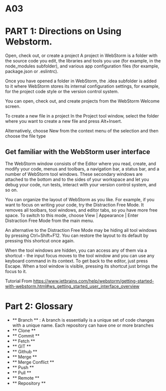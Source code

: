 # A03
# PART 1: Directions on Using Webstorm.

Open, check out, or create a project﻿
A project in WebStorm is a folder with the source code you edit, the libraries and tools you use (for example, in the node_modules subfolder), and various app configuration files (for example, package.json or .eslintrc).

Once you have opened a folder in WebStorm, the .idea subfolder is added to it where WebStorm stores its internal configuration settings, for example, for the project code style or the version control system.

You can open, check out, and create projects from the WebStorm Welcome screen.


To create a new file in a project
In the Project tool window, select the folder where you want to create a new file and press Alt+Insert.

Alternatively, choose New from the context menu of the selection and then choose the file type


## Get familiar with the WebStorm user interface
The WebStorm window consists of the Editor where you read, create, and modify your code, menus and toolbars, a navigation bar, a status bar, and a number of WebStorm tool windows. These secondary windows are attached to the bottom and to the sides of your workspace and let you debug your code, run tests, interact with your version control system, and so on.

You can organize the layout of WebStorm as you like. For example, if you want to focus on writing your code, try the Distraction Free Mode. It removes all toolbars, tool windows, and editor tabs, so you have more free space. To switch to this mode, choose View | Appearance | Enter Distraction Free Mode from the main menu.

An alternative to the Distraction Free Mode may be hiding all tool windows by pressing Ctrl+Shift+F12. You can restore the layout to its default by pressing this shortcut once again.

When the tool windows are hidden, you can access any of them via a shortcut - the input focus moves to the tool window and you can use any keyboard command in its context. To get back to the editor, just press Escape. When a tool window is visible, pressing its shortcut just brings the focus to it.

Tutorial From https://www.jetbrains.com/help/webstorm/getting-started-with-webstorm.html#ws_getting_started_user_interface_overview

# Part 2: Glossary
- ** Branch ** : A branch is essentially is a unique set of code changes with a unique name. Each repository can have one or more branches
- ** Clone ** 
- ** Commit ** 
- ** Fetch **
- ** GIT ** 
- ** Github **
- ** Merge **
- ** Merge Conflict **
- ** Push **
- ** Pull **
- ** Remote **
- ** Repository **


